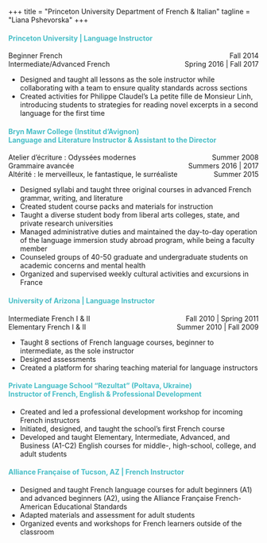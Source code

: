+++
title = "Princeton University Department of French & Italian"
tagline = "Liana Pshevorska"
+++

#### <span style="color:#47bec7">Princeton University | Language Instructor</span>

Beginner French <span style="float:right;">Fall 2014</span>  
Intermediate/Advanced French <span style="float:right;">Spring 2016 | Fall 2017</span>
 
- Designed and taught all lessons as the sole instructor while collaborating with a team to ensure quality standards across sections
- Created activities for Philippe Claudel’s La petite fille de Monsieur Linh, introducing students to strategies for reading novel excerpts in a second language for the first time

#### <span style="color:#47bec7">Bryn Mawr College (Institut d’Avignon)<br>Language and Literature Instructor & Assistant to the Director</span>

Atelier d’écriture : Odyssées modernes <span style="float:right;">Summer 2008</span>   
Grammaire avancée <span style="float:right;">Summers 2016 | 2017</span>   
Altérité : le merveilleux, le fantastique, le surréaliste <span style="float:right;">Summer 2015</span>   

- Designed syllabi and taught three original courses in advanced French grammar, writing, and literature
- Created student course packs and materials for instruction
- Taught a diverse student body from liberal arts colleges, state, and private research universities
- Managed administrative duties and maintained the day-to-day operation of the language immersion study abroad program, while being a faculty member
- Counseled groups of 40-50 graduate and undergraduate students on academic concerns and mental health
- Organized and supervised weekly cultural activities and excursions in France

#### <span style="color:#47bec7">University of Arizona | Language Instructor</span>

Intermediate French I & II <span style="float:right;">Fall 2010 | Spring 2011</span>  
Elementary French I & II <span style="float:right;">Summer 2010 | Fall 2009</span>

- Taught 8 sections of French language courses, beginner to intermediate, as the sole instructor
- Designed assessments
- Created a platform for sharing teaching material for language instructors
 
#### <span style="color:#47bec7">Private Language School “Rezultat” (Poltava, Ukraine)<br>Instructor of French, English & Professional Development</span>

- Created and led a professional development workshop for incoming French instructors
- Initiated, designed, and taught the school’s first French course
- Developed and taught Elementary, Intermediate, Advanced, and Business (A1-C2) English courses for middle-, high-school, college, and adult students

#### <span style="color:#47bec7">Alliance Française of Tucson, AZ | French Instructor</span>

- Designed and taught French language courses for adult beginners (A1) and advanced beginners (A2), using the Alliance Française French-American Educational Standards
- Adapted materials and assessment for adult students
- Organized events and workshops for French learners outside of the classroom
